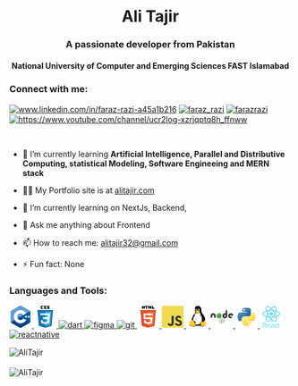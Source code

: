 <h1 align="center">Ali Tajir</h1>
<h3 align="center">A passionate developer from Pakistan</h3>
<h4 align="center">National University of Computer and Emerging Sciences FAST Islamabad</h3>


<h3 align="left">Connect with me:</h3>
<p align="left">
<a href="https://www.linkedin.com/in/ali-tajir-a464891b8/" target="blank"><img align="center" src="https://raw.githubusercontent.com/rahuldkjain/github-profile-readme-generator/master/src/images/icons/Social/linked-in-alt.svg" alt="www.linkedin.com/in/faraz-razi-a45a1b216" height="30" width="40" /></a>
<a href="https://instagram.com/alitajir_" target="blank"><img align="center" src="https://raw.githubusercontent.com/rahuldkjain/github-profile-readme-generator/master/src/images/icons/Social/instagram.svg" alt="faraz_razi" height="30" width="40" /></a>
<a href="https://www.facebook.com/ali.tajir.7543?mibextid=ZbWKwL" target="blank"><img align="center" src="https://raw.githubusercontent.com/rahuldkjain/github-profile-readme-generator/master/src/images/icons/Social/facebook.svg" alt="farazrazi" height="30" width="40" /></a>
<a href="#" target="blank"><img align="center" src="https://raw.githubusercontent.com/rahuldkjain/github-profile-readme-generator/master/src/images/icons/Social/youtube.svg" alt="https://www.youtube.com/channel/ucr2log-xzrjqptq8h_ffnww" height="30" width="40" /></a>
</p>
<br>

- 🌱 I’m currently learning **Artificial Intelligence, Parallel and Distributive Computing, statistical Modeling, Software Engineeing  and MERN stack**

- 👨‍💻 My Portfolio site is at <a href="http://alitajir.com/">alitajir.com</a>
- 🔭 I’m currently learning  on NextJs, Backend,
- 💬 Ask me anything about Frontend
- 📫 How to reach me: alitajir32@gmail.com
- ⚡ Fun fact: None

<h3 align="left">Languages and Tools:</h3>
<p align="left"> <a href="https://www.w3schools.com/cpp/" target="_blank" rel="noreferrer"> <img src="https://raw.githubusercontent.com/devicons/devicon/master/icons/cplusplus/cplusplus-original.svg" alt="cplusplus" width="40" height="40"/> </a> <a href="https://www.w3schools.com/css/" target="_blank" rel="noreferrer"> <img src="https://raw.githubusercontent.com/devicons/devicon/master/icons/css3/css3-original-wordmark.svg" alt="css3" width="40" height="40"/> </a> <a href="https://dart.dev" target="_blank" rel="noreferrer"> <img src="https://www.vectorlogo.zone/logos/dartlang/dartlang-icon.svg" alt="dart" width="40" height="40"/> </a> <a href="https://www.figma.com/" target="_blank" rel="noreferrer"> <img src="https://www.vectorlogo.zone/logos/figma/figma-icon.svg" alt="figma" width="40" height="40"/> </a> <a href="https://git-scm.com/" target="_blank" rel="noreferrer"> <img src="https://www.vectorlogo.zone/logos/git-scm/git-scm-icon.svg" alt="git" width="40" height="40"/> </a> <a href="https://www.w3.org/html/" target="_blank" rel="noreferrer"> <img src="https://raw.githubusercontent.com/devicons/devicon/master/icons/html5/html5-original-wordmark.svg" alt="html5" width="40" height="40"/> </a> <a href="https://developer.mozilla.org/en-US/docs/Web/JavaScript" target="_blank" rel="noreferrer"> <img src="https://raw.githubusercontent.com/devicons/devicon/master/icons/javascript/javascript-original.svg" alt="javascript" width="40" height="40"/> </a> <a href="https://www.linux.org/" target="_blank" rel="noreferrer"> <img src="https://raw.githubusercontent.com/devicons/devicon/master/icons/linux/linux-original.svg" alt="linux" width="40" height="40"/> </a>  <a href="https://nodejs.org" target="_blank" rel="noreferrer"> <img src="https://raw.githubusercontent.com/devicons/devicon/master/icons/nodejs/nodejs-original-wordmark.svg" alt="nodejs" width="40" height="40"/> </a> <a href="https://www.python.org" target="_blank" rel="noreferrer"> <img src="https://raw.githubusercontent.com/devicons/devicon/master/icons/python/python-original.svg" alt="python" width="40" height="40"/> </a> <a href="https://reactjs.org/" target="_blank" rel="noreferrer"> <img src="https://raw.githubusercontent.com/devicons/devicon/master/icons/react/react-original-wordmark.svg" alt="react" width="40" height="40"/> </a> <a href="https://reactnative.dev/" target="_blank" rel="noreferrer"> <img src="https://reactnative.dev/img/header_logo.svg" alt="reactnative" width="40" height="40"/> </a> </p>
<p>
  <img align="center" src="https://github-readme-stats.vercel.app/api/top-langs?username=AliTajir&show_icons=true&theme=dark&locale=en&layout=compact" alt="AliTajir" />
  <br>
  <br>
  <img align="center" src="https://github-readme-stats.vercel.app/api?username=AliTajir&show_icons=true&theme=dark&locale=en" alt="AliTajir" />
</p>


